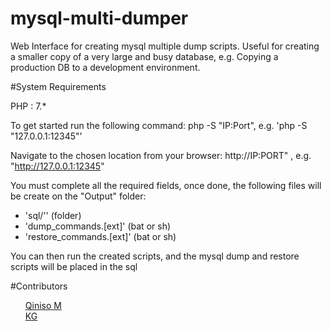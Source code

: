 # mysql-multi-dumper
Web Interface for creating mysql multiple dump scripts.  Useful for creating a smaller copy of a very large and busy database, e.g. Copying a production DB to a development environment.

#System Requirements

PHP     : 7.* <br/>


To get started run the following command:
  php -S "IP:Port", e.g. 'php -S "127.0.0.1:12345"'

Navigate to the chosen location from your browser:
  http://IP:PORT"  , e.g. "http://127.0.0.1:12345"

You must complete all the required fields, once done, the following files will be create on the "Output" folder:
  - 'sql/'' (folder)
  - 'dump_commands.[ext]' (bat or sh)
  - 'restore_commands.[ext]' (bat or sh)

You can then run the created scripts, and the mysql dump and restore scripts will be placed in the sql

#Contributors

<ul class="task-list">
  <li>
    <a href="https://github.com/QinisoM">Qiniso M</a>
  </li>
  <li>
    <a href="https://github.com/kgundula">KG</a>
  </li>
</ul>
